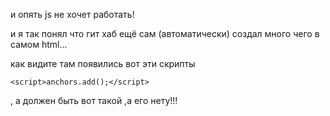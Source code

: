 и опять js не хочет работать!

и я так понял что гит хаб ещё сам (автоматически) создал много чего в самом html...


как видите там появились вот эти скрипты
 <script src="https://cdnjs.cloudflare.com/ajax/libs/anchor-js/4.1.0/anchor.min.js" integrity="sha256-lZaRhKri35AyJSypXXs4o6OPFTbTmUoltBbDCbdzegg=" crossorigin="anonymous"></script>
    <script>anchors.add();</script>



, а должен быть вот такой    <script src="js/main2.js"></script>   ,а его нету!!!

